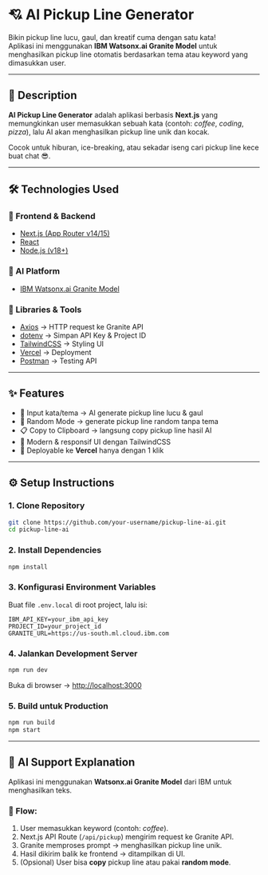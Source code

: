 # 💘 AI Pickup Line Generator

Bikin pickup line lucu, gaul, dan kreatif cuma dengan satu kata!  
Aplikasi ini menggunakan **IBM Watsonx.ai Granite Model** untuk menghasilkan pickup line otomatis berdasarkan tema atau keyword yang dimasukkan user.

---

## 📖 Description
**AI Pickup Line Generator** adalah aplikasi berbasis **Next.js** yang memungkinkan user memasukkan sebuah kata (contoh: *coffee*, *coding*, *pizza*), lalu AI akan menghasilkan pickup line unik dan kocak.  

Cocok untuk hiburan, ice-breaking, atau sekadar iseng cari pickup line kece buat chat 😎.

---

## 🛠️ Technologies Used

### 🔹 Frontend & Backend
- [Next.js (App Router v14/15)](https://nextjs.org/)  
- [React](https://react.dev/)  
- [Node.js (v18+)](https://nodejs.org/)  

### 🔹 AI Platform
- [IBM Watsonx.ai Granite Model](https://www.ibm.com/watsonx/ai)  

### 🔹 Libraries & Tools
- [Axios](https://axios-http.com/) → HTTP request ke Granite API  
- [dotenv](https://www.npmjs.com/package/dotenv) → Simpan API Key & Project ID  
- [TailwindCSS](https://tailwindcss.com/) → Styling UI  
- [Vercel](https://vercel.com/) → Deployment  
- [Postman](https://www.postman.com/) → Testing API  

---

## ✨ Features
- 📝 Input kata/tema → AI generate pickup line lucu & gaul  
- 🎲 Random Mode → generate pickup line random tanpa tema  
- 📋 Copy to Clipboard → langsung copy pickup line hasil AI  
- 🎨 Modern & responsif UI dengan TailwindCSS  
- 🚀 Deployable ke **Vercel** hanya dengan 1 klik  

---

## ⚙️ Setup Instructions

### 1. Clone Repository
```bash
git clone https://github.com/your-username/pickup-line-ai.git
cd pickup-line-ai
````

### 2. Install Dependencies

```bash
npm install
```

### 3. Konfigurasi Environment Variables

Buat file `.env.local` di root project, lalu isi:

```env
IBM_API_KEY=your_ibm_api_key
PROJECT_ID=your_project_id
GRANITE_URL=https://us-south.ml.cloud.ibm.com
```

### 4. Jalankan Development Server

```bash
npm run dev
```

Buka di browser → [http://localhost:3000](http://localhost:3000)

### 5. Build untuk Production

```bash
npm run build
npm start
```

---

## 🤖 AI Support Explanation

Aplikasi ini menggunakan **Watsonx.ai Granite Model** dari IBM untuk menghasilkan teks.

### 🔹 Flow:

1. User memasukkan keyword (contoh: *coffee*).
2. Next.js API Route (`/api/pickup`) mengirim request ke Granite API.
3. Granite memproses prompt → menghasilkan pickup line unik.
4. Hasil dikirim balik ke frontend → ditampilkan di UI.
5. (Opsional) User bisa **copy** pickup line atau pakai **random mode**.

